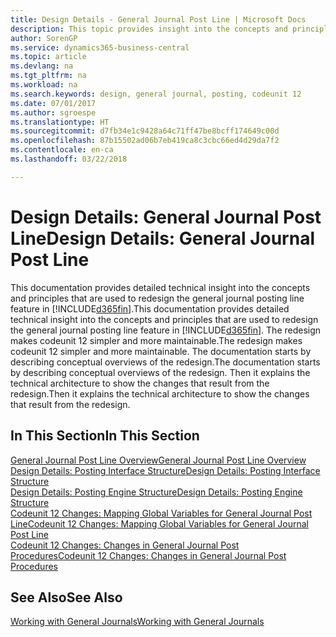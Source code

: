 ```yaml
---
title: Design Details - General Journal Post Line | Microsoft Docs
description: This topic provides insight into the concepts and principles that are used to redesign the general journal posting line feature in Business Central.
author: SorenGP
ms.service: dynamics365-business-central
ms.topic: article
ms.devlang: na
ms.tgt_pltfrm: na
ms.workload: na
ms.search.keywords: design, general journal, posting, codeunit 12
ms.date: 07/01/2017
ms.author: sgroespe
ms.translationtype: HT
ms.sourcegitcommit: d7fb34e1c9428a64c71ff47be8bcff174649c00d
ms.openlocfilehash: 87b15502ad06b7eb419ca8c3cbc66ed4d29da7f2
ms.contentlocale: en-ca
ms.lasthandoff: 03/22/2018

---
```

# <a name="design-details-general-journal-post-line"></a><span data-ttu-id="58ddc-103">Design Details: General Journal Post Line</span><span class="sxs-lookup"><span data-stu-id="58ddc-103">Design Details: General Journal Post Line</span></span>
<span data-ttu-id="58ddc-104">This documentation provides detailed technical insight into the concepts and principles that are used to redesign the general journal posting line feature in [!INCLUDE[d365fin](includes/d365fin_md.md)].</span><span class="sxs-lookup"><span data-stu-id="58ddc-104">This documentation provides detailed technical insight into the concepts and principles that are used to redesign the general journal posting line feature in [!INCLUDE[d365fin](includes/d365fin_md.md)].</span></span> <span data-ttu-id="58ddc-105">The redesign makes codeunit 12 simpler and more maintainable.</span><span class="sxs-lookup"><span data-stu-id="58ddc-105">The redesign makes codeunit 12 simpler and more maintainable.</span></span> <span data-ttu-id="58ddc-106">The documentation starts by describing conceptual overviews of the redesign.</span><span class="sxs-lookup"><span data-stu-id="58ddc-106">The documentation starts by describing conceptual overviews of the redesign.</span></span> <span data-ttu-id="58ddc-107">Then it explains the technical architecture to show the changes that result from the redesign.</span><span class="sxs-lookup"><span data-stu-id="58ddc-107">Then it explains the technical architecture to show the changes that result from the redesign.</span></span>  

## <a name="in-this-section"></a><span data-ttu-id="58ddc-108">In This Section</span><span class="sxs-lookup"><span data-stu-id="58ddc-108">In This Section</span></span>  
[<span data-ttu-id="58ddc-109">General Journal Post Line Overview</span><span class="sxs-lookup"><span data-stu-id="58ddc-109">General Journal Post Line Overview</span></span>](design-details-general-journal-post-line-overview.md)  
[<span data-ttu-id="58ddc-110">Design Details: Posting Interface Structure</span><span class="sxs-lookup"><span data-stu-id="58ddc-110">Design Details: Posting Interface Structure</span></span>](design-details-posting-interface-structure.md)  
[<span data-ttu-id="58ddc-111">Design Details: Posting Engine Structure</span><span class="sxs-lookup"><span data-stu-id="58ddc-111">Design Details: Posting Engine Structure</span></span>](design-details-posting-engine-structure.md)  
[<span data-ttu-id="58ddc-112">Codeunit 12 Changes: Mapping Global Variables for General Journal Post Line</span><span class="sxs-lookup"><span data-stu-id="58ddc-112">Codeunit 12 Changes: Mapping Global Variables for General Journal Post Line</span></span>](design-details-codeunit-12-changes-mapping-global-variables-for-general-journal-post-line.md)  
[<span data-ttu-id="58ddc-113">Codeunit 12 Changes: Changes in General Journal Post Procedures</span><span class="sxs-lookup"><span data-stu-id="58ddc-113">Codeunit 12 Changes: Changes in General Journal Post Procedures</span></span>](design-details-codeunit-12-changes-changes-in-general-journal-post-procedures.md)  

## <a name="see-also"></a><span data-ttu-id="58ddc-114">See Also</span><span class="sxs-lookup"><span data-stu-id="58ddc-114">See Also</span></span>  
[<span data-ttu-id="58ddc-115">Working with General Journals</span><span class="sxs-lookup"><span data-stu-id="58ddc-115">Working with General Journals</span></span>](ui-work-general-journals.md)

